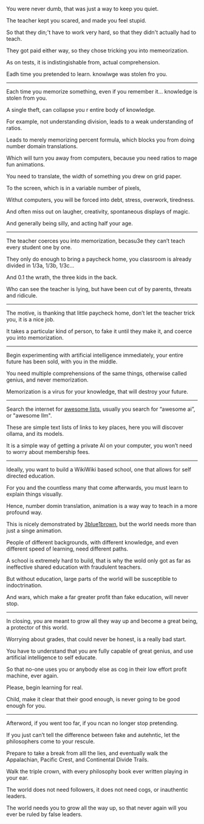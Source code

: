 You were never dumb,
that was just a way to keep you quiet.

The teacher kept you scared,
and made you feel stupid.

So that they din;'t have to work very hard,
so that they didn't actually had to teach.

They got paid either way,
so they chose tricking you into memeorization.

As on tests, it is indistingishable from,
actual comprehension.

Eadh time you pretended to learn.
knowlwge was stolen fro you.

---

Each time you memorize something,
even if you remember it… knowledge is stolen from you.

A single theft,
can collapse you r entire body of knowledge.

For example, not understanding division,
leads to a weak understanding of ratios.

Leads to merely memorizing percent formula,
which blocks you from doing number domain translations.

Which will turn you away from computers,
because you need ratios to mage fun animations.

You need to translate,
the width of something you drew on grid paper.

To the screen,
which is in a variable number of pixels,

Withut computers, you will be forced into debt,
stress, overwork, tiredness.

And often miss out on laugher, creativity,
spontaneous displays of magic.

And generally being silly,
and acting half your age.

---

The teacher coerces you into memorization,
becasu3e they can’t teach every student one by one.

They only do enough to bring a paycheck home,
you classroom is already divided in 1/3a, 1/3b, 1/3c…

And 0.1 the wrath,
the three kids in the back.

Who can see the teacher is lying,
but have been cut of by parents, threats and ridicule.

---

The motive, is thanking that little paycheck home,
don’t let the teacher trick you, it is a nice job.

It takes a particular kind of person,
to fake it until they make it, and coerce you into memorization.

---

Begin experimenting with artificial intelligence immediately,
your entire future has been sold, with you in the middle.

You need multiple comprehensions of the same things,
otherwise called genius, and never memorization.

Memorization is a virus for your knowledge,
that will destroy your future.

---

Search the internet for [awesome lists][0],
usually you search for “awesome ai”, or "awesome llm".

These are simple text lists of links to key places,
here you will discover ollama, and its models.

It is a simple way of getting a private AI on your computer,
you won’t need to worry about membership fees.

---

Ideally, you want to build a WikiWiki based school,
one that allows for self directed education.

For you and the countless many that come afterwards,
you must learn to explain things visually.

Hence, number domin translation,
animation is a way way to teach in a more profound way.

This is nicely demonstrated by [3blue1brown][1],
but the world needs more than just a singe animation.

People of different backgrounds, with different knowledge,
and even different speed of learning, need different paths.

A school is extremely hard to build,
that is why the wold only got as far as ineffective shared education with fraudulent teachers.

But without education,
large parts of the world will be susceptible to indoctrination.

And wars, which make a far greater profit than fake education,
will never stop.

---

In closing, you are meant to grow all they way up and become a great being,
a protector of this world.

Worrying about grades, that could never be honest,
is a really bad start.

You have to understand that you are fully capable of great genius,
and use artificial intelligence to self educate.

So that no-one uses you or anybody else as cog in their low effort profit machine,
ever again.

Please,
begin learning for real.


Child, make it clear that their good enough,
is never going to be good enough for you.

---

Afterword,
if you went too far, if you ncan no longer stop pretending.

If you just can’t tell the difference between fake and autehntic,
let the philosophers come to your rescule.

Prepare to take a break from alll the lies,
and eventually walk the Appalachian, Pacific Crest, and Continental Divide Trails.

Walk the triple crown,
with every philosophy book ever written playing in your ear.

The world does not need followers,
it does not need cogs, or inauthentic leaders.

The world needs you to grow all the way up,
so that never again will you ever be ruled by false leaders.

[0]: https://duckduckgo.com/?q=awesome+list+ai+lmm
[1]: https://en.wikipedia.org/wiki/3Blue1Brown
